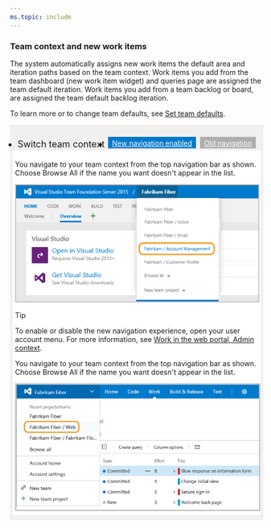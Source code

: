 ```yaml
---
ms.topic: include
---
```


<a id="new-work-items"></a>

### Team context and new work items  

The system automatically assigns new work items the default area and iteration paths based on the team context. Work items you add from the team dashboard (new work item widget) and queries page are assigned the team default iteration. Work items you add from a team backlog or board, are assigned the team default backlog iteration.  

To learn more or to change team defaults, see [Set team defaults](../../organizations/settings/set-team-defaults.md).  


<div style="background-color: #f2f0ee;padding-top:10px;padding-bottom:10px;">

<ul class="nav nav-pills" style="padding-right:15px;padding-left:15px;padding-bottom:5px;vertical-align:top;font-size:18px;">
<li style="float:left;" data-toggle="collapse" data-target="#open-team-context">Switch team context</li>
<li style="float: right;"><a style="max-width: 374px;min-width: 120px;vertical-align: top;background-color:#AEAEAE;margin: 0px 0px 0px 8px;min-width:90px;color: #fff;border: solid 2px #AEAEAE;border-radius: 0;padding: 2px 6px 0px 6px;outline-style:none;height:32px;font-size:14px;font-weight:400" data-toggle="pill" href="#old-nav">Old navigation</a></li>
<li class="active" style="float: right"><a style="max-width: 374px;min-width: 120px;vertical-align: top;background-color:#007acc;margin: 0px 0px 0px 0px;min-width:90px;color: #fff;border: solid 2px #007acc;border-radius: 0;padding: 2px 6px 0px 6px;outline-style:none;height:32px;font-size:14px;font-weight:400" data-toggle="pill" href="#new-nav">New navigation enabled</a></li>

</ul>
 
<div id="open-team-context" class="tab-content collapse in fade" style="background-color: #ffffff;margin-left:5px;margin-right:5px;padding: 5px 5px 5px 5px;">

<div id="old-nav" class="tab-pane fade"> 

<p>You navigate to your team context from the top navigation bar as shown. Choose Browse All if the name you want doesn't appear in the list. </p>

<img src="../backlogs/_img/switch-team-project-2.png" alt="Backlog page, old nav, switch team context" style="border: 1px solid #C3C3C3;" />  


</div>

<div id="new-nav" class="tab-pane fade in active"> 

> [!TIP]  
>To enable or disable the new navigation experience, open your user account menu. For more information, see [Work in the web portal, Admin context](../../project/navigation/index.md?toc=/vsts/user-guide/toc.json&bc=/vsts/user-guide/breadcrumb/toc.json#admin-context).   

<p>You navigate to your team context from the top navigation bar as shown. Choose Browse All if the name you want doesn't appear in the list. </p>

<img src="../_shared/_img/switch-team-context-new-nav.png" alt="Backlog page, new nav, switch team context" style="border: 2px solid #C3C3C3;" />


</div>

</div>
</div> 

